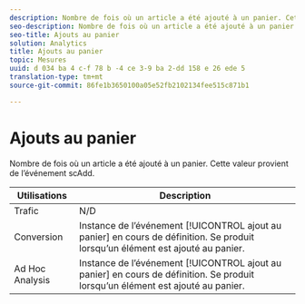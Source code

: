 ```yaml
---
description: Nombre de fois où un article a été ajouté à un panier. Cette valeur provient de l’événement scAdd.
seo-description: Nombre de fois où un article a été ajouté à un panier. Cette valeur provient de l’événement scAdd.
seo-title: Ajouts au panier
solution: Analytics
title: Ajouts au panier
topic: Mesures
uuid: d 034 ba 4 c-f 78 b -4 ce 3-9 ba 2-dd 158 e 26 ede 5
translation-type: tm+mt
source-git-commit: 86fe1b3650100a05e52fb2102134fee515c871b1

---
```



# Ajouts au panier

Nombre de fois où un article a été ajouté à un panier. Cette valeur provient de l’événement scAdd.

| Utilisations | Description |
|---|---|
| Trafic | N/D |
| Conversion | Instance de l’événement [!UICONTROL ajout au panier] en cours de définition. Se produit lorsqu’un élément est ajouté au panier. |
| Ad Hoc Analysis | Instance de l’événement [!UICONTROL ajout au panier] en cours de définition. Se produit lorsqu’un élément est ajouté au panier. |

